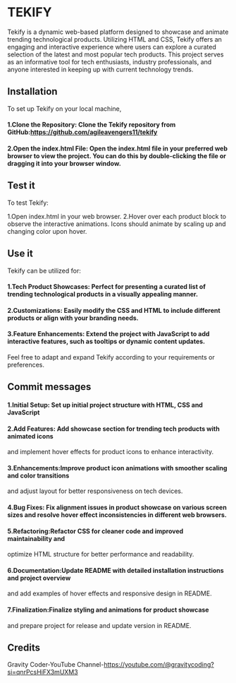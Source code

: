 # TEKIFY
Tekify is a dynamic web-based platform designed to showcase and animate trending technological products. Utilizing HTML and CSS, Tekify offers an engaging and interactive experience where users can explore a curated selection of the latest and most popular tech products. This project serves as an informative tool for tech enthusiasts, industry professionals, and anyone interested in keeping up with current technology trends.


## Installation
To set up Tekify on your local machine, 
#### 1.Clone the Repository: Clone the Tekify repository from GitHub:https://github.com/agileavengers11/tekify
#### 2.Open the index.html File: Open the index.html file in your preferred web browser to view the project. You can do this by double-clicking the file or dragging it into your browser window.


## Test it
To test Tekify:

 1.Open index.html in your web browser.
 2.Hover over each product block to observe the interactive animations. Icons should animate by scaling up and changing color upon hover.


## Use it
Tekify can be utilized for:

#### 1.Tech Product Showcases: Perfect for presenting a curated list of trending technological products in a visually appealing manner.

#### 2.Customizations: Easily modify the CSS and HTML to include different products or align with your branding needs.

#### 3.Feature Enhancements: Extend the project with JavaScript to add interactive features, such as tooltips or dynamic content updates.

Feel free to adapt and expand Tekify according to your requirements or preferences.


## Commit messages
#### 1.Initial Setup: Set up initial project structure with HTML, CSS and JavaScript

#### 2.Add Features: Add showcase section for trending tech products with animated icons
and implement hover effects for product icons to enhance interactivity.

#### 3.Enhancements:Improve product icon animations with smoother scaling and color transitions
and adjust layout for better responsiveness on tech devices.

#### 4.Bug Fixes: Fix alignment issues in product showcase on various screen sizes and resolve hover effect inconsistencies in different web browsers.

#### 5.Refactoring:Refactor CSS for cleaner code and improved maintainability and
optimize HTML structure for better performance and readability.

#### 6.Documentation:Update README with detailed installation instructions and project overview
and add examples of hover effects and responsive design in README.

#### 7.Finalization:Finalize styling and animations for product showcase
and prepare project for release and update version in README.


## Credits
Gravity Coder-YouTube Channel-https://youtube.com/@gravitycoding?si=qnrPcsHiFX3mUXM3
